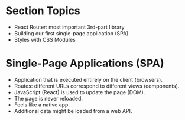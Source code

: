 # Section Topics

-   React Router: most important 3rd-part library
-   Building our first single-page application (SPA)
-   Styles with CSS Modules

# Single-Page Applications (SPA)

-   Application that is executed entirely on the client (browsers).
-   Routes: different URLs correspond to different views (components).
-   JavaScript (React) is used to update the page (DOM).
-   The page is never reloaded.
-   Feels like a native app.
-   Additional data might be loaded from a web API.
